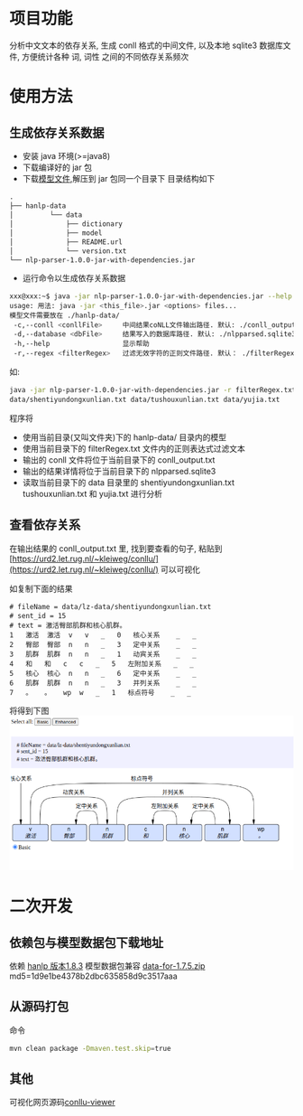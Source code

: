 # 项目功能

分析中文文本的依存关系, 生成 conll 格式的中间文件, 以及本地 sqlite3 数据库文件, 方便统计各种 词, 词性 之间的不同依存关系频次

# 使用方法

## 生成依存关系数据

- 安装 java 环境(>=java8)
- 下载编译好的 jar 包
- 下载[模型文件](https://file.hankcs.com/hanlp/data-for-1.7.5.zip),解压到 jar 包同一个目录下 目录结构如下

```text
.
├── hanlp-data
│         └── data
│             ├── dictionary
│             ├── model
│             ├── README.url
│             └── version.txt
└── nlp-parser-1.0.0-jar-with-dependencies.jar
```

- 运行命令以生成依存关系数据

```bash
xxx@xxx:~$ java -jar nlp-parser-1.0.0-jar-with-dependencies.jar --help
usage: 用法: java -jar <this_file>.jar <options> files...
模型文件需要放在 ./hanlp-data/
 -c,--conll <conllFile>     中间结果coNLL文件输出路径. 默认: ./conll_output.txt
 -d,--database <dbFile>     结果写入的数据库路径. 默认: ./nlpparsed.sqlite3
 -h,--help                  显示帮助
 -r,--regex <filterRegex>   过滤无效字符的正则文件路径. 默认： ./filterRegex.txt
```

如:

```bash
java -jar nlp-parser-1.0.0-jar-with-dependencies.jar -r filterRegex.txt -c conll_output.txt -d nlpparsed.sqlite3
data/shentiyundongxunlian.txt data/tushouxunlian.txt data/yujia.txt
```

程序将

- 使用当前目录(又叫文件夹)下的 hanlp-data/ 目录内的模型
- 使用当前目录下的 filterRegex.txt 文件内的正则表达式过滤文本
- 输出的 conll 文件将位于当前目录下的 conll_output.txt
- 输出的结果详情将位于当前目录下的 nlpparsed.sqlite3
- 读取当前目录下的 data 目录里的 shentiyundongxunlian.txt tushouxunlian.txt 和 yujia.txt 进行分析

## 查看依存关系

在输出结果的 conll_output.txt 里, 找到要查看的句子,
粘贴到 [https://urd2.let.rug.nl/~kleiweg/conllu/](https://urd2.let.rug.nl/~kleiweg/conllu/)  可以可视化

如复制下面的结果

```text
# fileName = data/lz-data/shentiyundongxunlian.txt
# sent_id = 15
# text = 激活臀部肌群和核心肌群。
1	激活	激活	v	v	_	0	核心关系	_	_
2	臀部	臀部	n	n	_	3	定中关系	_	_
3	肌群	肌群	n	n	_	1	动宾关系	_	_
4	和	和	c	c	_	5	左附加关系	_	_
5	核心	核心	n	n	_	6	定中关系	_	_
6	肌群	肌群	n	n	_	3	并列关系	_	_
7	。	。	wp	w	_	1	标点符号	_	_
```

将得到下图
![依存关系图示](doc/dependence.png)

# 二次开发

## 依赖包与模型数据包下载地址

依赖 [hanlp 版本1.8.3](https://github.com/hankcs/HanLP/releases/tag/v1.8.3)
模型数据包兼容 [data-for-1.7.5.zip](https://file.hankcs.com/hanlp/data-for-1.7.5.zip) md5=1d9e1be4378b2dbc635858d9c3517aaa

## 从源码打包

命令

```bash
mvn clean package -Dmaven.test.skip=true
```

## 其他

可视化网页源码[conllu-viewer](https://github.com/rug-compling/conllu-viewer)